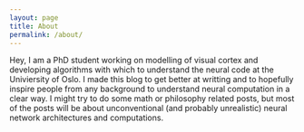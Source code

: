 ```yaml
---
layout: page
title: About
permalink: /about/
---
```


Hey, I am a PhD student working on modelling of visual cortex and developing algorithms with which to understand the neural code at the Univiersity of Oslo. I made this blog to get better at writting and to hopefully inspire people from any background to understand neural computation in a clear way. I might try to do some math or philosophy related posts, but most of the posts will be about unconventional (and probably unrealistic) neural network architectures and computations.
